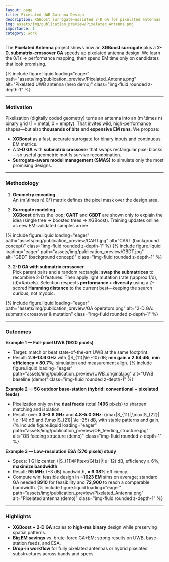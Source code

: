 ```yaml
---
layout: page
title: Pixelated UWB Antenna Design
description: XGBoost surrogate–assisted 2-D GA for pixelated antennas
img: assets/img/publication_preview/Pixelated_Antenna.png
importance: 1
category: work
---
```


The **Pixelated Antenna** project shows how an **XGBoost surrogate** plus a **2-D, submatrix-crossover GA** speeds up pixelated antenna design. We learn the 0/1s → performance mapping, then spend EM time only on candidates that look promising.

{% include figure.liquid loading="eager" path="assets/img/publication_preview/Pixelated_Antenna.png" alt="Pixelated UWB antenna (hero demo)" class="img-fluid rounded z-depth-1" %}

---

### Motivation

Pixelization (digitally coded geometry) turns an antenna into an \(m \times n\) binary grid (1 = metal, 0 = empty). That invites wild, high-performance shapes—but also **thousands of bits** and **expensive EM runs**. We propose:

- **XGBoost** as a fast, accurate surrogate for binary inputs and continuous EM metrics.  
- A **2-D GA** with **submatrix crossover** that swaps rectangular pixel blocks—so useful geometric motifs survive recombination.  
- **Surrogate-aware model management (SMAS)** to simulate only the most promising designs.

---

### Methodology

1) **Geometry encoding**  
An \(m \times n\) 0/1 matrix defines the pixel mask over the design area.

2) **Surrogate modeling**  
**XGBoost** drives the loop; **CART** and **GBDT** are shown only to explain the idea (single tree → boosted trees → XGBoost). Training updates online as new EM-validated samples arrive.

{% include figure.liquid loading="eager" path="assets/img/publication_preview/CART.jpg" alt="CART (background concept)" class="img-fluid rounded z-depth-1" %}
{% include figure.liquid loading="eager" path="assets/img/publication_preview/GBDT.jpg" alt="GBDT (background concept)" class="img-fluid rounded z-depth-1" %}

3) **2-D GA with submatrix crossover**  
Pick parent pairs and a random rectangle; **swap the submatrices** to recombine 2-D features. Then apply light mutation (rate \(\approx 1/d\), \(d\)=#pixels). Selection respects **performance + diversity** using a Z-scored **Hamming distance** to the current best—keeping the search curious, not myopic.

{% include figure.liquid loading="eager" path="assets/img/publication_preview/GA operators.png" alt="2-D GA: submatrix crossover & mutation" class="img-fluid rounded z-depth-1" %}

---

### Outcomes

**Example 1 — Full-pixel UWB (1920 pixels)**  
- Target: match or beat state-of-the-art UWB at the same footprint.  
- Result: **2.9–13.6 GHz** with \(|S_{11}|\le -10\) dB; **min gain ≈ 2.64 dBi**, **min efficiency ≈ 80.7%**; simulation and measurement align.
{% include figure.liquid loading="eager" path="assets/img/publication_preview/UWB_original.jpg" alt="UWB baseline (demo)" class="img-fluid rounded z-depth-1" %}

**Example 2 — 5G outdoor base-station (hybrid: conventional + pixelated feeds)**  
- Pixelization only on the **dual feeds** (total **1496** pixels) to sharpen matching and isolation.  
- Result: over **3.3–3.8 GHz** and **4.8–5.0 GHz**: \(\max|S_{11}|,\max|S_{22}| \le -14\) dB and \(\max|S_{21}| \le -25\) dB, with stable patterns and gain.
{% include figure.liquid loading="eager" path="assets/img/publication_preview/OB_feeding_structure.jpg" alt="OB feeding structure (demo)" class="img-fluid rounded z-depth-1" %}

**Example 3 — Low-resolution ESA (270 pixels) study**  
- Specs: 1 GHz center, \(|S_{11}@1\text{GHz}|\le -12\) dB, efficiency ≥ 6%, **maximize bandwidth**.  
- Result: **95 MHz** (−3 dB) bandwidth, **≈ 6.38%** efficiency.  
- Compute win: feasible design in **~1623 EM** sims on average; standard GA needed **8910** for feasibility and **72,900** to reach a comparable bandwidth.
{% include figure.liquid loading="eager" path="assets/img/publication_preview/Pixelated_Antenna.png" alt="Pixelated antenna (demo)" class="img-fluid rounded z-depth-1" %}

---

### Highlights

- **XGBoost + 2-D GA** scales to **high-res binary** design while preserving spatial patterns.  
- **Big EM savings** vs. brute-force GA+EM; strong results on UWB, base-station feeds, and ESA.  
- **Drop-in workflow** for fully pixelated antennas or hybrid pixelated substructures across bands and specs.

